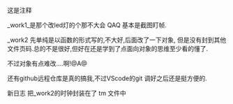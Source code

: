 这是注释

_work1_是那个改led灯的个那不大会 QAQ 基本是截图盯帧.

_work2 先单纯是以函数的形式写的,不大好,后面改了一下对象, 但是没有封到其他文件页码.总的不是很好,但好在还是学到了点面向对象的思维至少看的懂了.

不过对象有点难改....啊!@A@

还有github远程仓库是真的搞我,不过VScode的git 调好之后还是挺方便的.


新日志 把_work2的时钟封装在了  tm 文件中
